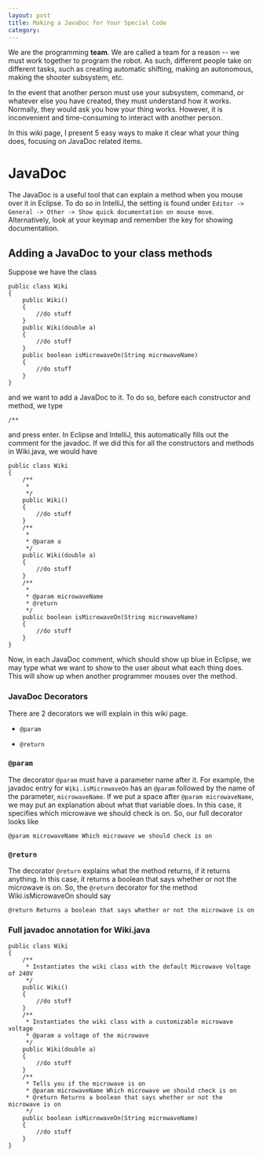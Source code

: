```yaml
---
layout: post
title: Making a JavaDoc for Your Special Code
category:
---
```

We are the programming **team**. We are called a team for a reason -- we must work together to program the robot. As such, different people take on different tasks, such as creating automatic shifting, making an autonomous, making the shooter subsystem, etc.

In the event that another person must use your subsystem, command, or whatever else you have created, they must understand how it works. Normally, they would ask you how your thing works. However, it is inconvenient and time-consuming to interact with another person.

In this wiki page, I present 5 easy ways to make it clear what your thing does, focusing on JavaDoc related items.

# JavaDoc

The JavaDoc is a useful tool that can explain a method when you mouse over it in Eclipse. To do so in IntelliJ, the setting is found under `Editor -> General -> Other -> Show quick documentation on mouse move`. Alternatively, look at your keymap and remember the key for showing documentation.

## Adding a JavaDoc to your class methods

Suppose we have the class



    public class Wiki
    {
        public Wiki()
        {
            //do stuff
        }
        public Wiki(double a)
        {
            //do stuff
        }
        public boolean isMicrowaveOn(String microwaveName)
        {
            //do stuff
        }
    }

and we want to add a JavaDoc to it. To do so, before each constructor and method, we type

    /**

and press enter. In Eclipse and IntelliJ, this automatically fills out the comment for the javadoc. If we did this for all the constructors and methods in Wiki.java, we would have


    public class Wiki
    {
        /**
         *
         */
        public Wiki()
        {
            //do stuff
        }
        /**
         *
         * @param a
         */
        public Wiki(double a)
        {
            //do stuff
        }
        /**
         *
         * @param microwaveName
         * @return
         */
        public boolean isMicrowaveOn(String microwaveName)
        {
            //do stuff
        }
    }

Now, in each JavaDoc comment, which should show up blue in Eclipse, we may type what we want to show to the user about what each thing does. This will show up when another programmer mouses over the method.

### JavaDoc Decorators

There are 2 decorators we will explain in this wiki page.

* `@param`

* `@return`

### `@param`

The decorator `@param` must have a parameter name after it. For example, the javadoc entry for `Wiki.isMicrowaveOn` has an `@param` followed by the name of the parameter, `microwaveName`. If we put a space after `@param microwaveName`, we may put an explanation about what that variable does. In this case, it specifies which microwave we should check is on. So, our full decorator looks like

    @param microwaveName Which microwave we should check is on

### `@return`

The decorator `@return` explains what the method returns, if it returns anything. In this case, it returns a boolean that says whether or not the microwave is on. So, the `@return` decorator for the method Wiki.isMicrowaveOn should say

    @return Returns a boolean that says whether or not the microwave is on


### Full javadoc annotation for Wiki.java

    public class Wiki
    {
        /**
         * Instantiates the wiki class with the default Microwave Voltage of 240V
         */
        public Wiki()
        {
            //do stuff
        }
        /**
         * Instantiates the wiki class with a customizable microwave voltage
         * @param a voltage of the microwave
         */
        public Wiki(double a)
        {
            //do stuff
        }
        /**
         * Tells you if the microwave is on
         * @param microwaveName Which microwave we should check is on
         * @return Returns a boolean that says whether or not the microwave is on
         */
        public boolean isMicrowaveOn(String microwaveName)
        {
            //do stuff
        }
    }
